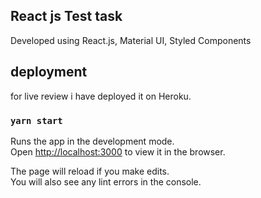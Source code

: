 ## React js Test task

Developed using React.js, Material UI, Styled Components

## deployment

for live review i have deployed it on Heroku.

### `yarn start`

Runs the app in the development mode.\
Open [http://localhost:3000](http://localhost:3000) to view it in the browser.

The page will reload if you make edits.\
You will also see any lint errors in the console.
